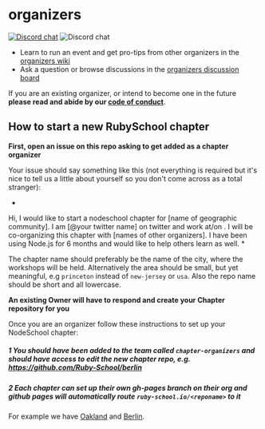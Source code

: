 # organizers

[![Discord chat]()](https://discord.gg/ZwmhtB)
![Discord chat](https://discordapp.com/api/guilds/ZwmhtB/widget.png?style=shield)


- Learn to run an event and get pro-tips from other organizers in the [organizers wiki](https://github.com/Ruby-School/organizers/wiki)
- Ask a question or browse discussions in the [organizers discussion board](https://github.com/Ruby-School/organizers/issues)

If you are an existing organizer, or intend to become one in the future **please read and abide by our [code of conduct](https://github.com/Ruby-School/organizers/blob/master/code_of_conduct.md)**.

## How to start a new RubySchool chapter

**First, open an issue on this repo asking to get added as a chapter organizer**

Your issue should say something like this (not everything is required but it's nice to tell us a little about yourself so you don't come across as a total stranger):

*
Hi, I would like to start a nodeschool chapter for [name of geographic community]. I am [@your twitter name] on twitter and work at/on <name of company or project>. I will be co-organizing this chapter with [names of other organizers]. I have been using Node.js for 6 months and would like to help others learn as well.
*

The chapter name should preferably be the name of the city, where the workshops will
be held. Alternatively the area should be small, but yet meaningful, e.g `princeton` instead of
`new-jersey` or `usa`. Also the repo name should be short and all lowercase.

**An existing Owner will have to respond and create your Chapter repository for you**

Once you are an organizer follow these instructions to set up your NodeSchool chapter:

##### 1 You should have been added to the team called `chapter-organizers` and should have access to edit the new chapter repo, e.g. https://github.com/Ruby-School/berlin

##### 2 Each chapter can set up their own gh-pages branch on their org and github pages will automatically route `ruby-school.io/<reponame>` to it
For example we have [Oakland](https://github.com/ruby-school/oakland) and [Berlin](https://github.com/ruby-school/berlin).
